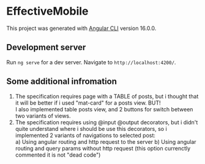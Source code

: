 # EffectiveMobile

This project was generated with [Angular CLI](https://github.com/angular/angular-cli) version 16.0.0.

## Development server

Run `ng serve` for a dev server. Navigate to `http://localhost:4200/`.

## Some additional infromation

1. The specification requires page with a TABLE of posts, but i thought that it will be better if i used "mat-card" for a posts view. BUT!  
I also implemented table posts view, and 2 buttons for switch between two variants of views. 
2. The specification requires using @input @output decorators, but i didn't quite understand where i should be use this decorators, so i implemented 2 variants of navigations to selected post:  
a) Using angular routing and http request to the server
b) Using angular routing and query params  without http request (this option  currenctly commented it is not "dead code")

